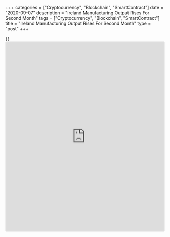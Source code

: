 +++
categories = ["Cryptocurrency", "Blockchain", "SmartContract"]
date = "2020-09-07"
description = "Ireland Manufacturing Output Rises For Second Month"
tags = ["Cryptocurrency", "Blockchain", "SmartContract"]
title = "Ireland Manufacturing Output Rises For Second Month"
type = "post"
+++

{{<iframe id="large-banner" src="https://www.bounty.group/#slide=4.0" width="100%" height="600" scrolling="no" style="border: 0px solid rgb(216, 221, 230); border-radius: 3px;">}}

Ireland's manufacturing output rose for the second straight month in
July, albeit at a softer pace, figures from the Central Statistics
Office showed on Monday.

Manufacturing output rose 8.8 percent month-on-month in July, after a
14.3 percent increase in June.

Industrial production increased 8.3 percent monthly in July, after an
13.7 percent rise in the previous month.

Production of other food products and food products registered the
biggest output growth of 45.3 percent and 29.7 percent, respectively.

On an annual basis, manufacturing output grew 13.4 percent in July,
after a 5.3 percent increase in the previous month.

Industrial production rose 12.9 percent year-on-year in July, after a
5.0 percent rise in the previous month.

Data also showed that the industrial turnover fell 1.0 percent monthly
in July and gained 9.5 percent from a year ago.

For comments and feedback [contact](https://www.playgroundfx.com/contact/): editorial@rtt[news](https://www.letsplayfx.com/blog/forex-news-website/).com

[Economic News][1]

 **What parts of the world are seeing the best (and worst) economic
performances lately? Click[here][2] to check out our [Econ Scorecard][2]
and find out! See up-to-the-moment [ranking](https://www.playgroundfx.com/blog/crypto-exchange-ranking/)s for the best and worst
performers in [GDP][3], [unemployment rate][4], [inflation][5] and much
more.**

   1. www.rtt[news](https://www.letsplayfx.com/blog/forex-news-website/).com/Content/EconomicNews.aspx
   2. www.rtt[news](https://www.letsplayfx.com/blog/forex-news-website/).com/economic-scorecard/world-rank/unemployment-rate/highest-performance.aspx
   3. www.rtt[news](https://www.letsplayfx.com/blog/forex-news-website/).com/economic-scorecard/world-rank/GDP/highest-performance.aspx
   4. www.rtt[news](https://www.letsplayfx.com/blog/forex-news-website/).com/economic-scorecard/world-rank/unemployment-rate/lowest-performance.aspx
   5. www.rtt[news](https://www.letsplayfx.com/blog/forex-news-website/).com/economic-scorecard/world-rank/CPI/highest-performance.aspx